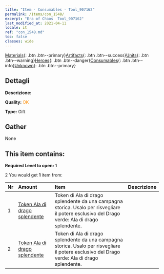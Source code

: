 ```yaml
---
title: "Item - Consumables - Tool_907162"
permalink: /Items/con_1548/
excerpt: "Era of Chaos  Tool_907162"
last_modified_at: 2021-04-11
locale: it
ref: "con_1548.md"
toc: false
classes: wide
---
```

 [Materials](/it/Items/){: .btn .btn--primary}[Artifacts](/it/Items/Artifacts/){: .btn .btn--success}[Units](/it/Items/Units/){: .btn .btn--warning}[Heroes](/it/Items/Heroes/){: .btn .btn--danger}[Consumables](/it/Items/Consumables/){: .btn .btn--info}[Unknown](/it/Items/Unknown/){: .btn .btn--primary}

## Dettagli
 **Descrizione:** 

 **Quality:** <span style="color: #FF8C00">OK</span>

 **Type:** Gift

## Gather

  None

## This item contains:

 **Required Level to open:** 1

 2 You would get **1** item  from:

  | Nr | Amount |     Item    | Descrizione |
  |:---|:-------|:------------|:-----------:|
  | 1 | [Token Ala di drago splendente](/it/Items/con_976/) | Token di Ala di drago splendente da una campagna storica. Usalo per risvegliare il potere esclusivo del Drago verde: Ala di drago splendente. | 
  | 2 | [Token Ala di drago splendente](/it/Items/con_976/) | Token di Ala di drago splendente da una campagna storica. Usalo per risvegliare il potere esclusivo del Drago verde: Ala di drago splendente. | 

